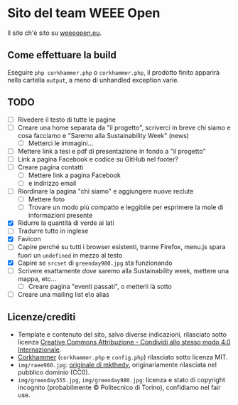 # Sito del team WEEE Open
Il sito ch'è sito su [weeeopen.eu](http://weeeopen.eu).

## Come effettuare la build
Eseguire `php corkhammer.php` o `corkhammer.php`, il prodotto finito apparirà nella cartella `output`, a meno di unhandled exception varie.

## TODO
- [ ] Rivedere il testo di tutte le pagine
- [ ] Creare una home separata da "il progetto", scriverci in breve chi siamo e cosa facciamo e "Saremo alla Sustainability Week" (news)
	- [ ] Metterci le immagini...
- [ ] Mettere link a tesi e pdf di presentazione in fondo a "il progetto"
- [ ] Link a pagina Facebook e codice su GitHub nel footer?
- [ ] Creare pagina contatti
	- [ ] Mettere link a pagina Facebook
	- [ ] e indirizzo email
- [ ] Riordinare la pagina "chi siamo" e aggiungere nuove reclute
	- [ ] Mettere foto
	- [ ] Trovare un modo più compatto e leggibile per esprimere la mole di informazioni presente
- [X] Ridurre la quantità di verde ai lati
- [ ] Tradurre tutto in inglese
- [X] Favicon
- [ ] Capire perché su tutti i browser esistenti, tranne Firefox,
menu.js spara fuori un `undefined` in mezzo al testo
- [X] Capire se `srcset` di `greenday980.jpg` sta funzionando
- [ ] Scrivere esattamente *dove* saremo alla Sustainability week, mettere una mappa, etc...
	- [ ] Creare pagina "eventi passati", o metterli là sotto
- [ ] Creare una mailing list e\o alias

## Licenze/crediti
* Template e contenuto del sito, salvo diverse indicazioni, rilasciato sotto licenza [Creative Commons Attribuzione - Condividi allo stesso modo 4.0 Internazionale](http://creativecommons.org/licenses/by-sa/4.0/).
* [Corkhammer](https://github.com/lvps/corkhammer/) (`corkhammer.php` e `config.php`) rilasciato sotto licenza MIT.  
* `img/raee960.jpg`: [originale di mkthedy](https://pixabay.com/it/cestino-elettronico-piastre-622419/), originariamente rilasciata nel pubblico dominio (CC0).
* `img/greenday555.jpg`, `img/greenday980.jpg`: licenza e stato di copyright incognito (probabilmente © Politecnico di Torino), confidiamo nel fair use.